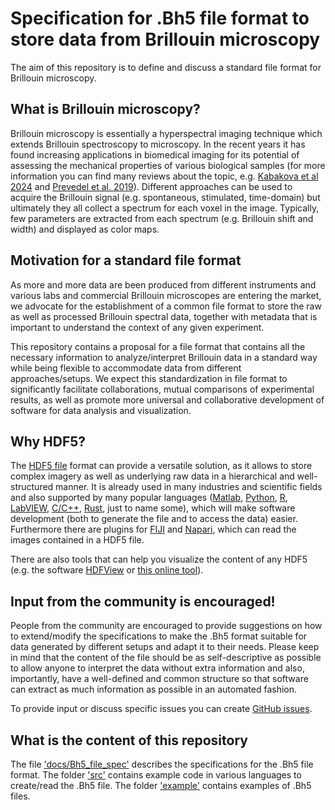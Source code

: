 # Specification for .Bh5 file format to store data from Brillouin microscopy
The aim of this repository is to define and discuss a standard file format for Brillouin microscopy.

## What is Brillouin microscopy?
Brillouin microscopy is essentially a hyperspectral imaging technique which extends Brillouin spectroscopy to microscopy.
In the recent years it has found increasing applications in biomedical imaging for its potential of assessing the mechanical
properties of various biological samples (for more information you can find many reviews about the topic,
e.g. [Kabakova et al 2024](https://doi.org/10.1038/s43586-023-00286-z) and [Prevedel et al. 2019](https://doi.org/10.1038/s41592-019-0543-3)).
Different approaches can be used to acquire the Brillouin signal (e.g. spontaneous, stimulated, time-domain) but ultimately
they all collect a spectrum for each voxel in the image. Typically, few parameters are extracted from each spectrum 
(e.g. Brillouin shift and width) and displayed as color maps.

## Motivation for a standard file format
As more and more data are been produced from different instruments and various labs and commercial Brillouin microscopes
are entering the market, we advocate for the establishment of a common file format to store the raw as well as processed
Brillouin spectral data, together with metadata that is important to understand the context of any given experiment.

This repository contains a proposal for a file format that contains all the necessary information to analyze/interpret 
Brillouin data in a standard way while being flexible to accommodate data from different approaches/setups.
We expect this standardization in file format to significantly facilitate collaborations, mutual comparisons of experimental results,
as well as promote more universal and collaborative development of software for data analysis and visualization.

## Why HDF5?
The [HDF5 file](https://www.hdfgroup.org/solutions/hdf5/) format can provide a versatile solution, as it allows to store
complex imagery as well as underlying raw data in a hierarchical and well-structured manner. It is already used in many
industries and scientific fields and also supported by many popular languages ([Matlab](https://www.mathworks.com/help/matlab/hdf5-files.html),
[Python](https://docs.h5py.org/en/stable/), [R](https://www.bioconductor.org/packages/devel/bioc/vignettes/rhdf5/inst/doc/rhdf5.html),
[LabVIEW](https://www.ni.com/de/support/downloads/tools-network/download.live-hdf5.html), [C/C++](https://docs.hdfgroup.org/archive/support/HDF5/doc1.8/cpplus_RM/index.html),
[Rust](https://docs.rs/hdf5/latest/hdf5/), just to name some), which will make software development (both to generate
the file and to access the data) easier. Furthermore there are plugins for [FIJI](https://fiji.sc/) and [Napari](https://napari.org/),
which can read the images contained in a HDF5 file.

There are also tools that can help you visualize the content of any HDF5 (e.g. the software [HDFView](https://www.hdfgroup.org/download-hdfview/)
or [this online tool](https://myhdf5.hdfgroup.org/)).

## Input from the community is encouraged!
People from the community are encouraged to provide suggestions on how to extend/modify the specifications to make the
.Bh5 format suitable for data generated by different setups and adapt it to their needs. Please keep in mind that
the content of the file should be as self-descriptive as possible to allow anyone to interpret the data without extra
information and also, importantly, have a well-defined and common structure so that software can extract as much
information as possible in an automated fashion.

To provide input or discuss specific issues you can create [GitHub
issues](https://docs.github.com/en/issues/tracking-your-work-with-issues/about-issues).

## What is the content of this repository
The file ['docs/Bh5_file_spec'](docs/Bh5_file_spec.md) describes the specifications for the .Bh5 file format.
The folder ['src'](src/) contains example code in various languages to create/read the .Bh5 file.
The folder ['example'](example/) contains examples of .Bh5 files.
